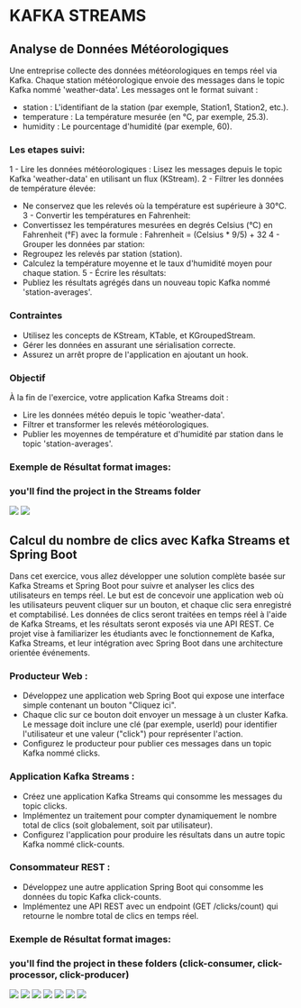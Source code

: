 
# KAFKA STREAMS

## Analyse de Données Météorologiques
Une entreprise collecte des données météorologiques en temps réel via Kafka. Chaque
station météorologique envoie des messages dans le topic Kafka nommé 'weather-data'. Les
messages ont le format suivant :

- station : L'identifiant de la station (par exemple, Station1, Station2, etc.).
- temperature : La température mesurée (en °C, par exemple, 25.3).
- humidity : Le pourcentage d'humidité (par exemple, 60).

### Les etapes suivi:
1 - Lire les données météorologiques : Lisez les messages depuis le topic Kafka 'weather-data' en utilisant un flux (KStream).
2 - Filtrer les données de température élevée:
- Ne conservez que les relevés où la température est supérieure à 30°C.
3 - Convertir les températures en Fahrenheit:
- Convertissez les températures mesurées en degrés Celsius (°C) en Fahrenheit (°F) avec la formule : Fahrenheit = (Celsius * 9/5) + 32
4 - Grouper les données par station:
- Regroupez les relevés par station (station).
- Calculez la température moyenne et le taux d'humidité moyen pour chaque station.
5 - Écrire les résultats:
- Publiez les résultats agrégés dans un nouveau topic Kafka nommé 'station-averages'.

### Contraintes
- Utilisez les concepts de KStream, KTable, et KGroupedStream.
- Gérer les données en assurant une sérialisation correcte.
- Assurez un arrêt propre de l'application en ajoutant un hook.
### Objectif
À la fin de l'exercice, votre application Kafka Streams doit :
- Lire les données météo depuis le topic 'weather-data'.
- Filtrer et transformer les relevés météorologiques.
- Publier les moyennes de température et d'humidité par station dans le topic 'station-averages'.

### Exemple de Résultat format images:

### you'll find the project in the Streams folder

<img src="imgs/1cmd.png">
<img src="imgs/1intillij.png">


## Calcul du nombre de clics avec Kafka Streams et Spring Boot
Dans cet exercice, vous allez développer une solution complète basée sur Kafka Streams et Spring Boot pour suivre et analyser les clics des utilisateurs en temps réel. Le but est de concevoir une application web où les utilisateurs peuvent cliquer sur un bouton, et chaque clic sera enregistré et comptabilisé. Les données de clics seront traitées en temps réel à l'aide de Kafka Streams, et les résultats seront exposés via une API REST. Ce projet vise à familiarizer les étudiants avec le fonctionnement de Kafka, Kafka Streams, et leur intégration avec Spring Boot dans une architecture orientée événements.

### Producteur Web :
* Développez une application web Spring Boot qui expose une interface simple contenant un bouton "Cliquez ici".
* Chaque clic sur ce bouton doit envoyer un message à un cluster Kafka. Le message doit inclure une clé (par exemple, userId) pour identifier l'utilisateur et une valeur ("click") pour représenter l'action.
* Configurez le producteur pour publier ces messages dans un topic Kafka nommé clicks.

### Application Kafka Streams :
* Créez une application Kafka Streams qui consomme les messages du topic clicks.
* Implémentez un traitement pour compter dynamiquement le nombre total de clics (soit globalement, soit par utilisateur).
* Configurez l'application pour produire les résultats dans un autre topic Kafka nommé click-counts.

### Consommateur REST :
* Développez une autre application Spring Boot qui consomme les données du topic Kafka click-counts.
* Implémentez une API REST avec un endpoint (GET /clicks/count) qui retourne le nombre total de clics en temps réel.

### Exemple de Résultat format images:

### you'll find the project in these folders (click-consumer, click-processor, click-producer)

<img src="imgs/click5.png">
<img src="imgs/click1.png">
<img src="imgs/click2.png">
<img src="imgs/click3.png">
<img src="imgs/click4.png">
<img src="imgs/click6.png">
<img src="imgs/click7.png">